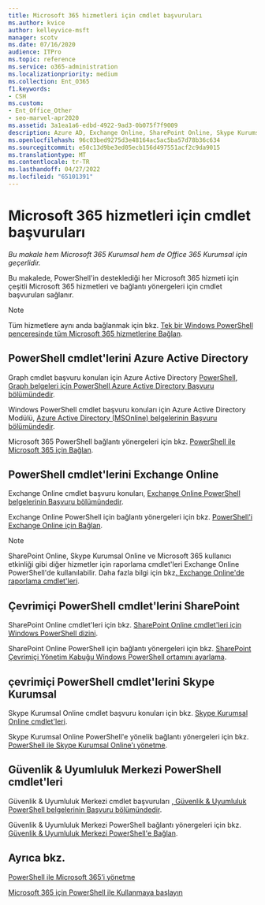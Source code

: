 ```yaml
---
title: Microsoft 365 hizmetleri için cmdlet başvuruları
ms.author: kvice
author: kelleyvice-msft
manager: scotv
ms.date: 07/16/2020
audience: ITPro
ms.topic: reference
ms.service: o365-administration
ms.localizationpriority: medium
ms.collection: Ent_O365
f1.keywords:
- CSH
ms.custom:
- Ent_Office_Other
- seo-marvel-apr2020
ms.assetid: 3a1ea1a6-edbd-4922-9ad3-0b075f7f9009
description: Azure AD, Exchange Online, SharePoint Online, Skype Kurumsal Online ve Güvenlik & Uyumluluğu için Microsoft 365 PowerShell cmdlet başvurularını bulun.
ms.openlocfilehash: 96c03bed9275d3e48164ac5ac5ba57d78b36c634
ms.sourcegitcommit: e50c13d9be3ed05ecb156d497551acf2c9da9015
ms.translationtype: MT
ms.contentlocale: tr-TR
ms.lasthandoff: 04/27/2022
ms.locfileid: "65101391"
---
```

# <a name="cmdlet-references-for-microsoft-365-services"></a>Microsoft 365 hizmetleri için cmdlet başvuruları

*Bu makale hem Microsoft 365 Kurumsal hem de Office 365 Kurumsal için geçerlidir.*

Bu makalede, PowerShell'in desteklediği her Microsoft 365 hizmeti için çeşitli Microsoft 365 hizmetleri ve bağlantı yönergeleri için cmdlet başvuruları sağlanır.

> [!NOTE]
> Tüm hizmetlere aynı anda bağlanmak için bkz. [Tek bir Windows PowerShell penceresinde tüm Microsoft 365 hizmetlerine Bağlan](connect-to-all-microsoft-365-services-in-a-single-windows-powershell-window.md).

## <a name="azure-active-directory-powershell-cmdlets"></a>PowerShell cmdlet'lerini Azure Active Directory

Graph cmdlet başvuru konuları için Azure Active Directory [PowerShell, Graph belgeleri için PowerShell Azure Active Directory Başvuru bölümündedir](/powershell/azure/active-directory/install-adv2).

Windows PowerShell cmdlet başvuru konuları için Azure Active Directory Modülü, [Azure Active Directory (MSOnline) belgelerinin Başvuru bölümündedir](/powershell/azure/active-directory/overview).

Microsoft 365 PowerShell bağlantı yönergeleri için bkz. [PowerShell ile Microsoft 365 için Bağlan](connect-to-microsoft-365-powershell.md).

## <a name="exchange-online-powershell-cmdlets"></a>PowerShell cmdlet'lerini Exchange Online

Exchange Online cmdlet başvuru konuları, [Exchange Online PowerShell belgelerinin Başvuru bölümündedir](/powershell/exchange/exchange-online-powershell).

Exchange Online PowerShell için bağlantı yönergeleri için bkz. [PowerShell'i Exchange Online için Bağlan](/powershell/exchange/connect-to-exchange-online-powershell).

> [!NOTE]
> SharePoint Online, Skype Kurumsal Online ve Microsoft 365 kullanıcı etkinliği gibi diğer hizmetler için raporlama cmdlet'leri Exchange Online PowerShell'de kullanılabilir. Daha fazla bilgi için bkz[. Exchange Online'de raporlama cmdlet'leri](/powershell/exchange/exchange-online-powershell).

## <a name="sharepoint-online-powershell-cmdlets"></a>Çevrimiçi PowerShell cmdlet'lerini SharePoint

SharePoint Online cmdlet'leri için bkz. [SharePoint Online cmdlet'leri için Windows PowerShell dizini](/powershell/module/sharepoint-online/).

SharePoint Online PowerShell için bağlantı yönergeleri için bkz. [SharePoint Çevrimiçi Yönetim Kabuğu Windows PowerShell ortamını ayarlama](/powershell/sharepoint/sharepoint-online/connect-sharepoint-online).

## <a name="skype-for-business-online-powershell-cmdlets"></a>çevrimiçi PowerShell cmdlet'lerini Skype Kurumsal

Skype Kurumsal Online cmdlet başvuru konuları için bkz. [Skype Kurumsal Online cmdlet'leri](/previous-versions//mt228132(v=technet.10)).

Skype Kurumsal Online PowerShell'e yönelik bağlantı yönergeleri için bkz. [PowerShell ile Skype Kurumsal Online'ı yönetme](manage-skype-for-business-online-with-microsoft-365-powershell.md).

## <a name="security--compliance-center-powershell-cmdlets"></a>Güvenlik & Uyumluluk Merkezi PowerShell cmdlet'leri

Güvenlik & Uyumluluk Merkezi cmdlet başvuruları [, Güvenlik & Uyumluluk PowerShell belgelerinin Başvuru bölümündedir](/powershell/exchange/scc-powershell).

Güvenlik & Uyumluluk Merkezi PowerShell bağlantı yönergeleri için bkz. [Güvenlik & Uyumluluk Merkezi PowerShell'e Bağlan](/powershell/exchange/connect-to-scc-powershell).

## <a name="see-also"></a>Ayrıca bkz.

[PowerShell ile Microsoft 365’i yönetme](manage-microsoft-365-with-microsoft-365-powershell.md)

[Microsoft 365 için PowerShell ile Kullanmaya başlayın](getting-started-with-microsoft-365-powershell.md)